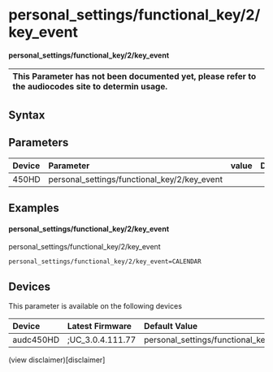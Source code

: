 ﻿---
description: personal_settings/functional_key/2/key_event
search: false
---

# personal_settings/functional_key/2/key_event

#### personal_settings/functional_key/2/key_event


| This Parameter has not been documented yet, please refer to the audiocodes site to determin usage.  | 
| :--- |

## Syntax

## Parameters
|Device|Parameter|value|Description|
|:---|:---|:---|:---|
| 450HD | personal_settings/functional_key/2/key_event |  |  |

## Examples
#### personal_settings/functional_key/2/key_event

personal_settings/functional_key/2/key_event

```
personal_settings/functional_key/2/key_event=CALENDAR
```

## Devices
This parameter is available on the following devices

| Device | Latest Firmware | Default Value |
|:---|:---|:---|
| audc450HD | ;UC_3.0.4.111.77 | personal_settings/functional_key/2/key_event=CALENDAR 

(view disclaimer)[disclaimer]
